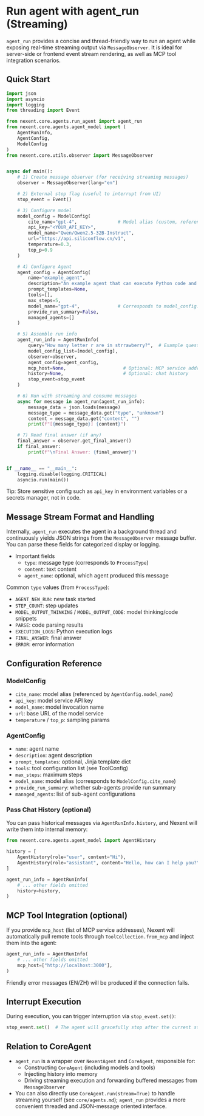 # Run agent with agent_run (Streaming)

`agent_run` provides a concise and thread-friendly way to run an agent while exposing real-time streaming output via `MessageObserver`. It is ideal for server-side or frontend event stream rendering, as well as MCP tool integration scenarios.

## Quick Start

```python
import json
import asyncio
import logging
from threading import Event

from nexent.core.agents.run_agent import agent_run
from nexent.core.agents.agent_model import (
    AgentRunInfo,
    AgentConfig,
    ModelConfig
)
from nexent.core.utils.observer import MessageObserver


async def main():
    # 1) Create message observer (for receiving streaming messages)
    observer = MessageObserver(lang="en")

    # 2) External stop flag (useful to interrupt from UI)
    stop_event = Event()

    # 3) Configure model
    model_config = ModelConfig(
        cite_name="gpt-4",               # Model alias (custom, referenced by AgentConfig)
        api_key="<YOUR_API_KEY>",
        model_name="Qwen/Qwen2.5-32B-Instruct",
        url="https://api.siliconflow.cn/v1",
        temperature=0.3,
        top_p=0.9
    )

    # 4) Configure Agent
    agent_config = AgentConfig(
        name="example_agent",
        description="An example agent that can execute Python code and search the web",
        prompt_templates=None,
        tools=[],
        max_steps=5,
        model_name="gpt-4",              # Corresponds to model_config.cite_name
        provide_run_summary=False,
        managed_agents=[]
    )

    # 5) Assemble run info
    agent_run_info = AgentRunInfo(
        query="How many letter r are in strrawberry?",  # Example question
        model_config_list=[model_config],
        observer=observer,
        agent_config=agent_config,
        mcp_host=None,                     # Optional: MCP service addresses
        history=None,                      # Optional: chat history
        stop_event=stop_event
    )

    # 6) Run with streaming and consume messages
    async for message in agent_run(agent_run_info):
        message_data = json.loads(message)
        message_type = message_data.get("type", "unknown")
        content = message_data.get("content", "")
        print(f"[{message_type}] {content}")

    # 7) Read final answer (if any)
    final_answer = observer.get_final_answer()
    if final_answer:
        print(f"\nFinal Answer: {final_answer}")


if __name__ == "__main__":
    logging.disable(logging.CRITICAL)
    asyncio.run(main())
```

Tip: Store sensitive config such as `api_key` in environment variables or a secrets manager, not in code.

## Message Stream Format and Handling

Internally, `agent_run` executes the agent in a background thread and continuously yields JSON strings from the `MessageObserver` message buffer. You can parse these fields for categorized display or logging.

- Important fields
  - `type`: message type (corresponds to `ProcessType`)
  - `content`: text content
  - `agent_name`: optional, which agent produced this message

Common `type` values (from `ProcessType`):
- `AGENT_NEW_RUN`: new task started
- `STEP_COUNT`: step updates
- `MODEL_OUTPUT_THINKING` / `MODEL_OUTPUT_CODE`: model thinking/code snippets
- `PARSE`: code parsing results
- `EXECUTION_LOGS`: Python execution logs
- `FINAL_ANSWER`: final answer
- `ERROR`: error information

## Configuration Reference

### ModelConfig

- `cite_name`: model alias (referenced by `AgentConfig.model_name`)
- `api_key`: model service API key
- `model_name`: model invocation name
- `url`: base URL of the model service
- `temperature` / `top_p`: sampling params

### AgentConfig

- `name`: agent name
- `description`: agent description
- `prompt_templates`: optional, Jinja template dict
- `tools`: tool configuration list (see ToolConfig)
- `max_steps`: maximum steps
- `model_name`: model alias (corresponds to `ModelConfig.cite_name`)
- `provide_run_summary`: whether sub-agents provide run summary
- `managed_agents`: list of sub-agent configurations

### Pass Chat History (optional)

You can pass historical messages via `AgentRunInfo.history`, and Nexent will write them into internal memory:

```python
from nexent.core.agents.agent_model import AgentHistory

history = [
    AgentHistory(role="user", content="Hi"),
    AgentHistory(role="assistant", content="Hello, how can I help you?"),
]

agent_run_info = AgentRunInfo(
    # ... other fields omitted
    history=history,
)
```

## MCP Tool Integration (optional)

If you provide `mcp_host` (list of MCP service addresses), Nexent will automatically pull remote tools through `ToolCollection.from_mcp` and inject them into the agent:

```python
agent_run_info = AgentRunInfo(
    # ... other fields omitted
    mcp_host=["http://localhost:3000"],
)
```

Friendly error messages (EN/ZH) will be produced if the connection fails.

## Interrupt Execution

During execution, you can trigger interruption via `stop_event.set()`:

```python
stop_event.set()  # The agent will gracefully stop after the current step completes
```

## Relation to CoreAgent

- `agent_run` is a wrapper over `NexentAgent` and `CoreAgent`, responsible for:
  - Constructing `CoreAgent` (including models and tools)
  - Injecting history into memory
  - Driving streaming execution and forwarding buffered messages from `MessageObserver`
- You can also directly use `CoreAgent.run(stream=True)` to handle streaming yourself (see `core/agents.md`); `agent_run` provides a more convenient threaded and JSON-message oriented interface. 
